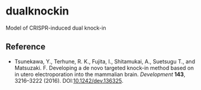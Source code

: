 # dualknockin
Model of CRISPR-induced dual knock-in
## Reference
- Tsunekawa, Y., Terhune, R. K., Fujita, I., Shitamukai, A., Suetsugu T., and Matsuzaki. F. Developing a de novo targeted knock-in method based on in utero electroporation into the mammalian brain. _Development_ **143**, 3216–3222 (2016). DOI:[10.1242/dev.136325](http://dx.doi.org/10.1242/dev.136325).
